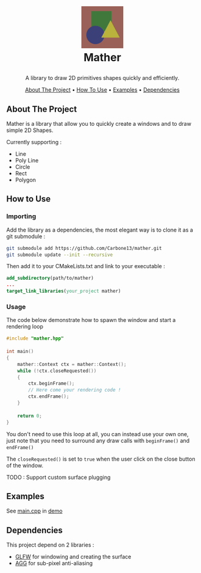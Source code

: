 <br/>
<h1>
<p align="center">
    <img src="icon.jpg" alt="Logo" width="110" height="110">
    <br>Mather
</h1>
  <p align="center">
    A library to draw 2D primitives shapes quickly and efficiently.
    <br/>
    </p>
</p>
<p align="center">
  <a href="#about-the-project">About The Project</a> •
  <a href="#how-to-use">How To Use</a> •
  <a href="#examples">Examples</a> • 
  <a href="#dependencies">Dependencies</a> 
</p>  

## About The Project

Mather is a library that allow you to quickly create a windows and to draw simple 2D Shapes.

Currently supporting :

- Line
- Poly Line
- Circle
- Rect
- Polygon

## How to Use

### Importing

Add the library as a dependencies, the most elegant way is to clone it as a git submodule :

```sh
git submodule add https://github.com/Carbone13/mather.git
git submodule update --init --recursive
```

Then add it to your CMakeLists.txt and link to your executable :

```cmake
add_subdirectory(path/to/mather)
...
target_link_libraries(your_project mather)
```

### Usage

The code below demonstrate how to spawn the window and start a rendering loop

```cpp
#include "mather.hpp"

int main()
{
    mather::Context ctx = mather::Context();
    while (!ctx.closeRequested())
    {
        ctx.beginFrame();
        // Here come your rendering code !
        ctx.endFrame();
    }

    return 0;
}
```

You don't need to use this loop at all, you can instead use your own one, just note that you need to surround any draw
calls with `beginFrame()` and `endFrame()`

The `closeRequested()` is set to `true` when the user click on the close button of the window.

TODO : Support custom surface plugging

## Examples

See [main.cpp](demo/main.cpp) in [demo](demo/)

## Dependencies

This project depend on 2 libraries :

- [GLFW](https://github.com/glfw/glfw) for windowing and creating the surface
- [AGG](https://github.com/Carbone13/agg) for sub-pixel anti-aliasing
